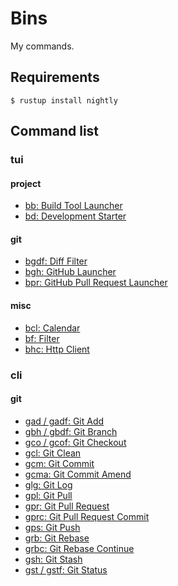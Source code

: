 # Bins
My commands.

## Requirements
```
$ rustup install nightly
```

## Command list
### tui
#### project
- [bb: Build Tool Launcher](src/bin/tui/project/build_tool_launcher)
- [bd: Development Starter](src/bin/tui/project/development_starter)
#### git
- [bgdf: Diff Filter](src/bin/tui/git/diff-filter)
- [bgh: GitHub Launcher](src/bin/tui/git/git_hub_launcher)
- [bpr: GitHub Pull Request Launcher](src/bin/tui/git/git_hub_pull_request_review_launcher)
#### misc
- [bcl: Calendar](src/bin/tui/misc/calendar)
- [bf: Filter](src/bin/tui/misc/filter)
- [bhc: Http Client](src/bin/tui/misc/http_client)
### cli
#### git
- [gad / gadf: Git Add](src/bin/cli/git/add)
- [gbh / gbdf: Git Branch](src/bin/cli/git/branch)
- [gco / gcof: Git Checkout](src/bin/cli/git/checkout)
- [gcl: Git Clean](src/bin/cli/git/clean)
- [gcm: Git Commit](src/bin/cli/git/commit)
- [gcma: Git Commit Amend](src/bin/cli/git/commit_amend)
- [glg: Git Log](src/bin/cli/git/log)
- [gpl: Git Pull](src/bin/cli/git/pull)
- [gpr: Git Pull Request](src/bin/cli/git/pull_request)
- [gprc: Git Pull Request Commit](src/bin/cli/git/pull_request_commit)
- [gps: Git Push](src/bin/cli/git/push)
- [grb: Git Rebase](src/bin/cli/git/rebase)
- [grbc: Git Rebase Continue](src/bin/cli/git/rebase_continue)
- [gsh: Git Stash](src/bin/cli/git/stash)
- [gst / gstf: Git Status](src/bin/cli/git/status)
